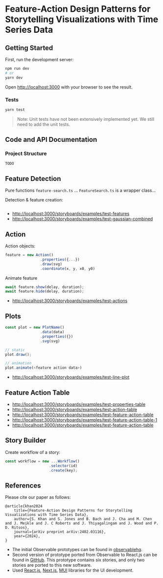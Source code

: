 # Feature-Action Design Patterns for Storytelling Visualizations with Time Series Data

## Getting Started

First, run the development server:

```bash
npm run dev
# or
yarn dev
```

Open [http://localhost:3000](http://localhost:3000) with your browser to see the result.

<!-- You can start editing the page by modifying `pages/index.js`. The page auto-updates as you edit the file. -->

### Tests

```sh
yarn test
```

> Note: Unit tests have not been extensively implemented yet. We still need to add the unit tests.

## Code and API Documentation

### Project Structure

```
TODO
```

## Feature Detection

Pure functions `feature-search.ts` ... `FeatureSearch.ts` is  a wrapper class...

Detection & feature creation:

```ts

```

- <http://localhost:3000/storyboards/examples/test-features>
- <http://localhost:3000/storyboards/examples/test-gaussian-combined>

## Action

Action objects:

```ts
feature = new Action()
                .properties({...})
                .draw(svg)
                .coordinate(x, y, x0, y0)
```

Animate feature

```ts
await feature.show(delay, duration);
await feature.hide(delay, duration);
```

- <http://localhost:3000/storyboards/examples/test-actions>

## Plots

```ts
const plot = new PlotName()
                .data(data)
                .properties({})
                .svg(svg)

// static
plot.draw();

// animation 
plot.animate(<feature action data>)
```

- <http://localhost:3000/storyboards/examples/test-line-plot>

## Feature Action Table

- <http://localhost:3000/storyboards/examples/test-properties-table>
- <http://localhost:3000/storyboards/examples/test-action-table>
- <http://localhost:3000/storyboards/examples/test-feature-action-table>
- <http://localhost:3000/storyboards/examples/test-feature-action-table-1>
- <http://localhost:3000/storyboards/examples/test-feature-action-table>

## Story Builder

Create workflow of a story:

```ts
const workflow = new ...Workflow()
                    .selector(id)
                    .create(key);
```

## References

Please cite our paper as follows:

```
@article{khan2024
    title={Feature-Action Design Patterns for Storytelling Visualizations with Time Series Data}, 
    author={S. Khan and S. Jones and B. Bach and J. Cha and M. Chen and J. Meikle and J. C Roberts and J. Thiyagalingam and J. Wood and P. D. Ritsos},
    journal={arXiv preprint arXiv:2402.03116},
    year={2024},
}
```

- The initial Observable prototypes can be found in [observablehq](https://observablehq.com/d/0a6e9c35a809660e).
- Second version of prototype ported from Observable to React.js can be found in [GitHub](https://github.com/saifulkhan/storytelling-vis-v.0.1). This prototype contains six stories, and only two stories are ported to this new software.
- Used [React.js](https://react.dev), [Next.js](https://github.com/vercel/next.js), [MUI](https://mui.com) libraries for the UI development.
